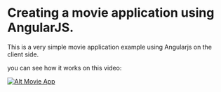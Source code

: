 # Creating a movie application using AngularJS.

This is a very simple movie application example using Angularjs on the client side.

you can see how it works on this video:

[![Alt Movie App](https://raw.githubusercontent.com/AdelJS/movie-app-ng1/master/public/images/vlcsnap-error242.png)](https://www.youtube.com/watch?v=FtdW-oYiOJE)
